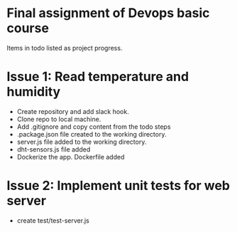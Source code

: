 # Final assignment of Devops basic course
Items in todo listed as project progress.

# Issue 1: Read temperature and humidity
- Create repository and add slack hook.
- Clone repo to local machine.
- Add .gitignore and copy content from the todo steps
- .package.json file created to the working directory.
- server.js file added to the working directory.
- dht-sensors.js file added 
- Dockerize the app. Dockerfile added

# Issue 2: Implement unit tests for web server
- create test/test-server.js 